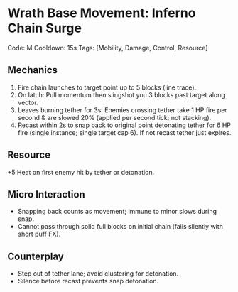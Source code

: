 # Wrath Base Movement: Inferno Chain Surge

Code: M
Cooldown: 15s
Tags: [Mobility, Damage, Control, Resource]

## Mechanics
1. Fire chain launches to target point up to 5 blocks (line trace).
2. On latch: Pull momentum then slingshot you 3 blocks past target along vector.
3. Leaves burning tether for 3s: Enemies crossing tether take 1 HP fire per second & are slowed 20% (applied per second tick; not stacking).
4. Recast within 2s to snap back to original point detonating tether for 6 HP fire (single instance; single target cap 6). If not recast tether just expires.

## Resource
+5 Heat on first enemy hit by tether or detonation.

## Micro Interaction
- Snapping back counts as movement; immune to minor slows during snap.
- Cannot pass through solid full blocks on initial chain (fails silently with short puff FX).

## Counterplay
- Step out of tether lane; avoid clustering for detonation.
- Silence before recast prevents snap detonation.
